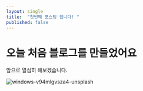 ```yaml
---
layout: single
title:  "첫번째 포스팅 입니다! "
published: false
---
```


# 오늘 처음 블로그를 만들었어요

앞으로 열심히 해보겠습니다.

![windows-v94mlgvsza4-unsplash](../images/2021-03-11-first/windows-v94mlgvsza4-unsplash.jpg)

